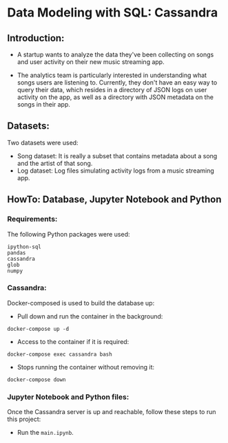 # Data Modeling with SQL: Cassandra

## Introduction:

* A startup wants to analyze the data they've been collecting on songs and user activity on their new music streaming app.

* The analytics team is particularly interested in understanding what songs users are listening to. Currently, they don't have an easy way to query their data, which resides in a directory of JSON logs on user activity on the app, as well as a directory with JSON metadata on the songs in their app.

## Datasets:

Two datasets were used:

* Song dataset: It is really a subset that contains metadata about a song and the artist of that song.
* Log dataset: Log files simulating activity logs from a music streaming app.


## HowTo: Database, Jupyter Notebook and Python

### Requirements:

The following Python packages were used:
```
ipython-sql
pandas
cassandra
glob
numpy
```

### Cassandra:

Docker-composed is used to build the database up:

* Pull down and run the container in the background:
```
docker-compose up -d
```

* Access to the container if it is required:
```
docker-compose exec cassandra bash
```

* Stops running the container without removing it:
```
docker-compose down
```

### Jupyter Notebook and Python files:

Once the Cassandra server is up and reachable, follow these steps to run this project:

* Run the `main.ipynb`.
